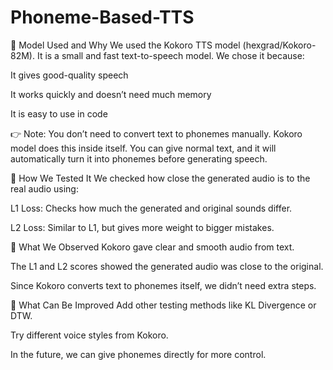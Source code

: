 # Phoneme-Based-TTS

🔧 Model Used and Why
We used the Kokoro TTS model (hexgrad/Kokoro-82M). It is a small and fast text-to-speech model. We chose it because:

It gives good-quality speech

It works quickly and doesn’t need much memory

It is easy to use in code

👉 Note:
You don’t need to convert text to phonemes manually. Kokoro model does this inside itself. You can give normal text, and it will automatically turn it into phonemes before generating speech.

🧪 How We Tested It
We checked how close the generated audio is to the real audio using:

L1 Loss: Checks how much the generated and original sounds differ.

L2 Loss: Similar to L1, but gives more weight to bigger mistakes.



🎯 What We Observed
Kokoro gave clear and smooth audio from text.

The L1 and L2 scores showed the generated audio was close to the original.

Since Kokoro converts text to phonemes itself, we didn’t need extra steps.
 

🚀 What Can Be Improved
Add other testing methods like KL Divergence or DTW.

Try different voice styles from Kokoro.

In the future, we can give phonemes directly for more control.
